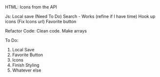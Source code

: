 HTML:
Icons from the API

Js:
Local save (Need To Do)
Search - Works (refine if I have time)
Hook up icons (Fix Icons url)
Favorite button

Refactor Code:
Clean code. Make arrays

To Do:
1. Local Save
2. Favorite Button
3. Icons
4. Finish Styling
5. Whatever else
